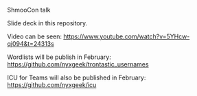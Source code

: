 ShmooCon talk


Slide deck in this repository.

Video can be seen: https://www.youtube.com/watch?v=5YHcw-qj094&t=24313s

Wordlists will be publish in February: https://github.com/nyxgeek/trontastic_usernames

ICU for Teams will also be published in February: https://github.com/nyxgeek/icu
